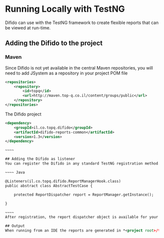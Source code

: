 # Running Locally with TestNG

Difido can use with the TestNG framework to create flexible reports that can be viewed at run-time.


## Adding the Difido to the project

### Maven

Since Difido is not yet available in the central Maven repositories, you will need to add JSystem as a repository in your project POM file
~~~~ xml
<repositories>
	<repository>
		<id>topq</id>
		<url>http://maven.top-q.co.il/content/groups/public</url>
	</repository>
</repositories>
~~~~~

The Difido project

~~~~~ XML
<dependency>
	<groupId>il.co.topq.difido</groupId>
	<artifactId>difido-reports-common</artifactId>
	<version>1.3</version>
</dependency>

~~~~

## Adding the Difido as listener
You can register the Difido in any standard TestNG registration method. The recommended way is to use *@Listeners* annotation

~~~~ Java

@Listeners(il.co.topq.difido.ReportManagerHook.class)
public abstract class AbstractTestCase {
	
	protected ReportDispatcher report = ReportManager.getInstance();

}

~~~~
After registration, the report dispatcher object is available for your use.

## Output
When running from an IDE the reports are generated in *<project root>/test-output/difido/current*. When running directly from Maven the reports a generated in the *target/difido/current* folder
